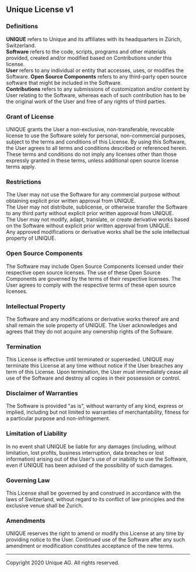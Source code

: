 ## Unique License v1

### Definitions

**UNIQUE** refers to Unique and its affiliates with its headquarters in Zürich, Switzerland.<br/>
**Software** refers to the code, scripts, programs and other materials provided, created and/or modified based on Contributions under this license.<br/>
**User** refers to any individual or entity that accesses, uses, or modifies the Software. **Open Source Components** refers to any third-party open source software that might be included in the Software.<br/>
**Contributions** refers to any submissions of customization and/or content by User relating to the Software, whereas each of such contribution has to be the original work of the User and free of any rights of third parties.<br/>

### Grant of License

UNIQUE grants the User a non-exclusive, non-transferable, revocable license to use the Software solely for personal, non-commercial purposes, subject to the terms and conditions of this License. By using this Software, the User agrees to all terms and conditions described or referenced herein. These terms and conditions do not imply any licenses other than those expressly granted in these terms, unless additional open source license terms apply.

### Restrictions

The User may not use the Software for any commercial purpose without obtaining explicit prior written approval from UNIQUE.<br/>
The User may not distribute, sublicense, or otherwise transfer the Software to any third party without explicit prior written approval from UNIQUE.<br/>
The User may not modify, adapt, translate, or create derivative works based on the Software without explicit prior written approval from UNIQUE.<br/>
Any approved modifications or derivative works shall be the sole intellectual property of UNIQUE.<br/>

### Open Source Components

The Software may include Open Source Components licensed under their respective open source licenses. The use of these Open Source Components are governed by the terms of their respective licenses. The User agrees to comply with the respective terms of these open source licenses.

### Intellectual Property
The Software and any modifications or derivative works thereof are and shall remain the sole property of UNIQUE. The User acknowledges and agrees that they do not acquire any ownership rights of the Software.

### Termination
This License is effective until terminated or superseded. UNIQUE may terminate this License at any time without notice if the User breaches any term of this License. Upon termination, the User must immediately cease all use of the Software and destroy all copies in their possession or control.

### Disclaimer of Warranties
The Software is provided "as is", without warranty of any kind, express or implied, including but not limited to warranties of merchantability, fitness for a particular purpose and non-infringement.

### Limitation of Liability
In no event shall UNIQUE be liable for any damages (including, without limitation, lost profits, business interruption, data breaches or lost information) arising out of the User's use of or inability to use the Software, even if UNIQUE has been advised of the possibility of such damages.

### Governing Law
This License shall be governed by and construed in accordance with the laws of Switzerland, without regard to its conflict of law principles and the exclusive venue shall be Zurich.

### Amendments
UNIQUE reserves the right to amend or modify this License at any time by providing notice to the User. Continued use of the Software after any such amendment or modification constitutes  acceptance of the new terms.

---

Copyright 2020 Unique AG. All rights reserved.
